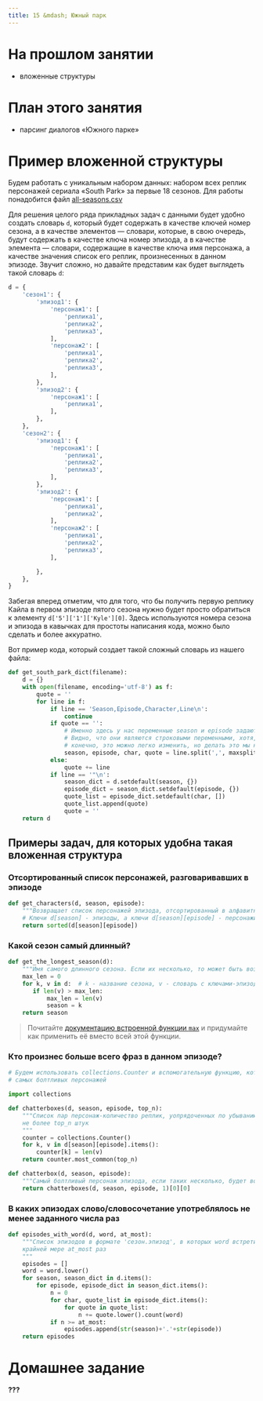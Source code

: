 ```yaml
---
title: 15 &mdash; Южный парк
---
```


# На прошлом занятии
* вложенные структуры

# План этого занятия
* парсинг диалогов «Южного парке»

# Пример вложенной структуры

Будем работать с уникальным набором данных: набором всех реплик персонажей сериала «South Park» за первые 18 сезонов. Для работы понадобится файл [all-seasons.csv](https://github.com/walkerkq/textmining_southpark/blob/master/data/raw%20data/all-seasons.csv)

Для решения целого ряда прикладных задач с данными будет удобно создать словарь `d`, который будет содержать в качестве ключей номер сезона, а в качестве элементов — словари, которые, в свою очередь, будут содержать в качестве ключа номер эпизода, а в качестве элемента — словари, содержащие в качестве ключа имя персонажа, а качестве значения список его реплик, произнесенных в данном эпизоде. Звучит сложно, но давайте представим как будет выглядеть такой словарь `d`:
```python
d = {
    'сезон1': {
        'эпизод1': {
            'персонаж1': [
                'реплика1',
                'реплика2',
                'реплика3',
            ],
            'персонаж2': [
                'реплика1',
                'реплика2',
                'реплика3',
            ],
        },
        'эпизод2': {
            'персонаж1': [
                'реплика1',
            ],
        },
    },
    'сезон2': {
        'эпизод1': {
            'персонаж1': [
                'реплика1',
                'реплика2',
                'реплика3',
            ],
        },
        'эпизод2': {
            'персонаж1': [
                'реплика1',
                'реплика2',
            ],
            'персонаж2': [
                'реплика1',
                'реплика2',
                'реплика3',
            ],

        },
    },
}
```

Забегая вперед отметим, что для того, что бы получить первую реплику Кайла в первом эпизоде пятого сезона нужно будет просто обратиться к элементу `d['5']['1']['Kyle'][0]`. Здесь используются номера сезона и эпизода в кавычках для простоты написания кода, можно было сделать и более аккуратно.

Вот пример кода, который создает такой сложный словарь из нашего файла:
```python
def get_south_park_dict(filename):
    d = {}
    with open(filename, encoding='utf-8') as f:
        quote = ''
        for line in f:
            if line == 'Season,Episode,Character,Line\n':
                continue
            if quote == '':
                # Именно здесь у нас переменные season и episode задаются.
                # Видно, что они являются строковыми переменными, хотя,
                # конечно, это можно легко изменить, но делать это мы не будем
                season, episode, char, quote = line.split(',', maxsplit=3)
            else:
                quote += line
            if line == '"\n':
                season_dict = d.setdefault(season, {})
                episode_dict = season_dict.setdefault(episode, {})
                quote_list = episode_dict.setdefault(char, [])
                quote_list.append(quote)
                quote = ''
    return d
```

## Примеры задач, для которых удобна такая вложенная структура

### Отсортированный список персонажей, разговаривавших в эпизоде
```python
def get_characters(d, season, episode):
    """Возвращает список персонажей эпизода, отсортированный в алфавитном порядке"""
    # Ключи d[season] - эпизоды, а ключи d[season][episode] - персонажи
    return sorted(d[season][episode])
```

### Какой сезон самый длинный?
```python
def get_the_longest_season(d):
    """Имя самого длинного сезона. Если их несколько, то может быть возвращен любой из них"""
    max_len = 0
    for k, v in d:  # k - название сезона, v - словарь с ключами-эпизодами
       if len(v) > max_len:
           max_len = len(v)
           season = k
    return season
```
> Почитайте [документацию встроенной функции `max`](https://docs.python.org/3/library/functions.html#max) и придумайте как применить её вместо всей этой функции.

### Кто произнес больше всего фраз в данном эпизоде?
```python
# Будем использовать collections.Counter и вспомогательную функцию, которая вернет несколько
# самых болтливых персонажей

import collections

def chatterboxes(d, season, episode, top_n):
    """Список пар персонаж-количество реплик, уопрядоченных по убыванию числа реклик,
    не более top_n штук
    """
    counter = collections.Counter()
    for k, v in d[season][episode].items():
        counter[k] = len(v)
    return counter.most_common(top_n)

def chatterbox(d, season, episode):
    """Самый болтливый персонаж эпизода, если таких несколько, будет возвращен только один из них"""
    return chatterboxes(d, season, episode, 1)[0][0]
```

### В каких эпизодах слово/словосочетание употреблялось не менее заданного числа раз
```python
def episodes_with_word(d, word, at_most):
    """Список эпизодов в формате 'сезон.эпизод', в которых word встретился по
    крайней мере at_most раз
    """
    episodes = []
    word = word.lower()
    for season, season_dict in d.items():
        for episode, episode_dict in season_dict.items():
            n = 0
            for char, quote_list in episode_dict.items():
                for quote in quote_list:
                    n += quote.lower().count(word)
            if n >= at_most:
                episodes.append(str(season)+'.'+str(episode))
    return episodes
```

# Домашнее задание

**???**
